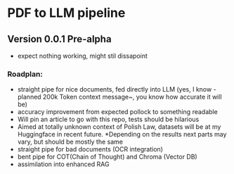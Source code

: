 # PDF to LLM pipeline
## Version 0.0.1 Pre-alpha
- expect nothing working, might stil dissapoint
### Roadplan:
  - straight pipe for nice documents, fed directly into LLM (yes, I know - planned 200k Token context message~, you know how accurate it will be)
  - accuracy improvement from expected pollock to something readable
  - Will pin an article to go with this repo, tests should be hilarious
  - Aimed at totally unknown context of Polish Law, datasets will be at my Huggingface in recent future.
    *Depending on the results next parts may vary, but should be mostly the same
  - straight pipe for bad documents (OCR integration)
  - bent pipe for COT(Chain of Thought) and Chroma (Vector DB)
  - assimilation into enhanced RAG
    
